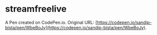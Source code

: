 # streamfreelive

A Pen created on CodePen.io. Original URL: [https://codepen.io/sandip-bista/pen/WbeBoJv](https://codepen.io/sandip-bista/pen/WbeBoJv).

